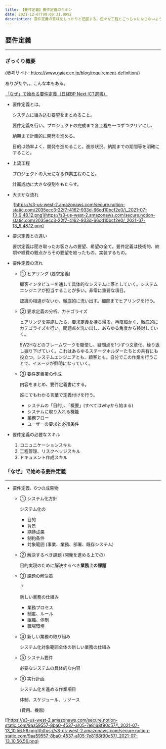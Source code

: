 ```yaml
---
title: 【要件定義】要件定義のキホン
date: 2021-12-07T00:09:31.099Z
description: 要件定義の意味をしっかりと把握する。色々な工程とごっちゃにならないように。
---
```

## 要件定義

- - -

### ざっくり概要

(参考サイト: [](https://www.gaiax.co.jp/blog/requirement-definition/)<https://www.gaiax.co.jp/blog/requirement-definition/>)

ありがたや。。こんな本もある。

[「なぜ」で始める要件定義（日経BP Next ICT選書）](https://www.amazon.co.jp/dp/B01AHRKZIW/ref=dp-kindle-redirect?_encoding=UTF8&btkr=1)

* 要件定義とは。

  システムに組み込む要望をまとめること。

  要件定義を行い。プロジェクトの完成まで各工程を一つずつクリアにし、

  納期まで計画的に開発を進める。

  目的は効率よく、開発を進めること。進捗状況、納期までの期間等を明確にすること。
* 上流工程

  プロジェクトの大元になる作業工程のこと。

  計画成功に大きな役割をもたらす。
* 大まかな流れ

  ![https://s3-us-west-2.amazonaws.com/secure.notion-static.com/2035ecc3-22f7-4162-933d-66cd10bcf2e0/\_2021-07-13_9.48.12.png](https://s3-us-west-2.amazonaws.com/secure.notion-static.com/2035ecc3-22f7-4162-933d-66cd10bcf2e0/_2021-07-13_9.48.12.png)
* 要求定義との違い

  要求定義は聞き取ったお客さんの要望、希望の全て。要件定義は技術的、納期や経費の観点からその要望を絞ったもの。実装するもの。
* 要件定義の流れ

  * ① ヒアリング (要求定義)

    顧客インタビューを通して具体的なシステムに落としていく。システムエンジニアが担当することが多い。非常に重要な項目。

    認識の相違がないか、徹底的に洗い出す。細部までヒアリングを行う。
  * ② 要求定義の分析、カテゴライズ

    ヒアリングを実施したら、要求定義を持ち帰る。再度細かく、徹底的にカテゴライズを行い。問題点を洗い出し、あらゆる角度から検討していく。

    5W2Hなどのフレームワークを駆使し、疑問点を1つずつ文章化、繰り返し掘り下げていく。これはあらゆるステークホルダーたちとの共有にも役立つ。システムエンジニアとも、顧客とも。自分でこの作業を行うことで、イメージが鮮明になっていく。
  * ③ 要件定義署の作成

    内容をまとめ、要件定義書にする。

    誰にでもわかる言葉で定義付けを行う。

    * システムの「目的」、「概要」(すべてはwhyから始まる)
    * システムに取り入れる機能
    * 業務フロー
    * ユーザーの要求と必須条件
* 要件定義の必要なスキル

  1. コニュニケーションスキル
  2. 工程管理、リスクヘッジスキル
  3. ドキュメント作成スキル

### 「なぜ」で始める要件定義

- - -

* 要件定義、6つの成果物

  * ① システム化方針

    システム化の

    * 目的
    * 背景
    * 期待成果
    * 制約条件
    * 対象範囲 (事業、業務、部署、既存システム)
  * ② 解決するべき課題 (開発を進める上での)

    目的実現のために解決するべき**業務上の課題**
  * ③ 課題の解決策

    ？

    新しい業務の仕組み

    * 業務プロセス
    * 制度、ルール
    * 組織、体制
    * 職場環境
  * ④ 新しい業務の取り組み

    システム化対象範囲全体の新しい業務の仕組み
  * ⑤ システム要件

    必要なシステムの具体的な内容
  * ⑥ 実行計画

    システム化を進める作業項目

    体制、スケジュール、リソース

    (費用、機器)

![https://s3-us-west-2.amazonaws.com/secure.notion-static.com/9aa59557-8ba0-4537-a105-7e8168f90c57/\_2021-07-13_10.56.56.png](https://s3-us-west-2.amazonaws.com/secure.notion-static.com/9aa59557-8ba0-4537-a105-7e8168f90c57/_2021-07-13_10.56.56.png)